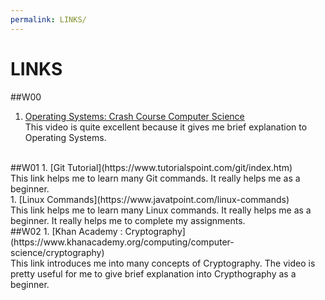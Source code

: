 ```yaml
---
permalink: LINKS/
---
```

# LINKS

##W00
1. [Operating Systems: Crash Course Computer Science](https://www.youtube.com/watch?v=26QPDBe-NB8)<br>
    This video is quite excellent because it gives me brief explanation to Operating Systems.
<br>
##W01
1. [Git Tutorial](https://www.tutorialspoint.com/git/index.htm)<br>
    This link helps me to learn many Git commands. It really helps me as a beginner.
<br>
1. [Linux Commands](https://www.javatpoint.com/linux-commands)<br>
    This link helps me to learn many Linux commands. It really helps me as a beginner. It really helps me to complete my assignments.
<br>
##W02
1. [Khan Academy : Cryptography](https://www.khanacademy.org/computing/computer-science/cryptography)<br>
    This link introduces me into many concepts of Cryptography. The video is pretty useful for me to give brief explanation into Crypthography as a beginner.
 <br>
